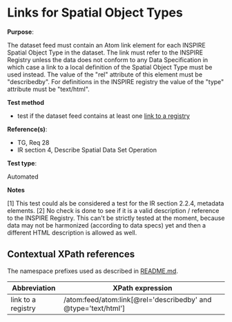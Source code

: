 # Links for Spatial Object Types

**Purpose**: 

The dataset feed must contain an Atom link element for each INSPIRE Spatial Object Type in the dataset. The link must refer to the INSPIRE Registry unless the data does not conform to any Data Specification in which case a link to a local definition of the Spatial Object Type must be used instead. The value of the "rel" attribute of this element must be "describedby". For definitions in the INSPIRE registry the value of the "type" attribute must be "text/html".

**Test method**

* test if the dataset feed contains at least one [link to a registry](#registrylink)

**Reference(s)**: 

* TG, Req 28
* IR section 4, Describe Spatial Data Set Operation

**Test type**: 

Automated

**Notes**

[1] This test could als be considered a test for the IR section 2.2.4, metadata elements.
[2] No check is done to see if it is a valid description / reference to the INSPIRE Registry. This can't be strictly tested at the moment, because data may not be harmonized (according to data specs) yet and then a different HTML description is allowed as well.

## Contextual XPath references

The namespace prefixes used as described in [README.md](README.md#namespaces).

Abbreviation                                               |  XPath expression
---------------------------------------------------------- | -------------------------------------------------------------------------
link to a registry <a name="registrylink"></a> | /atom:feed/atom:link[@rel='describedby' and @type='text/html']
























































































































































































































































































































































































































































































































































